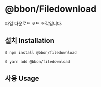 # @bbon/Filedownload

파일 다운로드 코드 조각입니다.

## 설치 Installation

```bash
$ npm install @bbon/filedownload
```

```bash
$ yarn add @bbon/filedownload
```

## 사용 Usage
